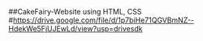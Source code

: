 ##CakeFairy-Website using HTML, CSS
#https://drive.google.com/file/d/1p7biHe71QGVBmNZ--HdekWe5FjUJEwLd/view?usp=drivesdk
